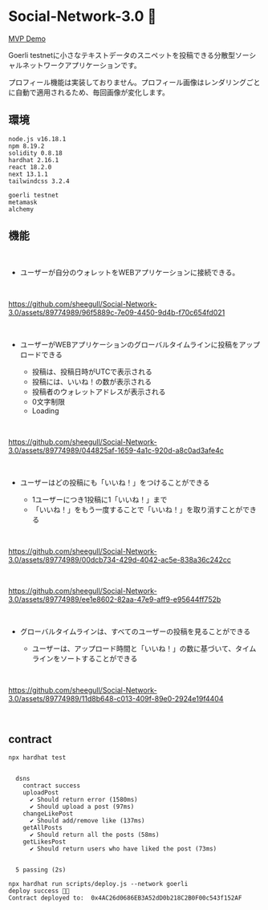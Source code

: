 # Social-Network-3.0 💫

[MVP Demo](https://social-network-3-0.vercel.app/)

Goerli testnetに小さなテキストデータのスニペットを投稿できる分散型ソーシャルネットワークアプリケーションです。

プロフィール機能は実装しておりません。プロフィール画像はレンダリングごとに自動で適用されるため、毎回画像が変化します。

## 環境
```
node.js v16.18.1
npm 8.19.2
solidity 0.8.18
hardhat 2.16.1
react 18.2.0
next 13.1.1
tailwindcss 3.2.4

goerli testnet
metamask
alchemy
```

## 機能
<br />

- ユーザーが自分のウォレットをWEBアプリケーションに接続できる。
<br />

  https://github.com/sheegull/Social-Network-3.0/assets/89774989/96f5889c-7e09-4450-9d4b-f70c654fd021

<br />

- ユーザーがWEBアプリケーションのグローバルタイムラインに投稿をアップロードできる

    - 投稿は、投稿日時がUTCで表示される
    - 投稿には、いいね！の数が表示される
    - 投稿者のウォレットアドレスが表示される
    - 0文字制限
    - Loading

<br />

  https://github.com/sheegull/Social-Network-3.0/assets/89774989/044825af-1659-4a1c-920d-a8c0ad3afe4c

<br />

- ユーザーはどの投稿にも「いいね！」をつけることができる

    - 1ユーザーにつき1投稿に1「いいね！」まで
    - 「いいね！」をもう一度することで「いいね！」を取り消すことができる

<br />

  https://github.com/sheegull/Social-Network-3.0/assets/89774989/00dcb734-429d-4042-ac5e-838a36c242cc

<br />

  https://github.com/sheegull/Social-Network-3.0/assets/89774989/ee1e8602-82aa-47e9-aff9-e95644ff752b

<br />

- グローバルタイムラインは、すべてのユーザーの投稿を見ることができる

    - ユーザーは、アップロード時間と「いいね！」の数に基づいて、タイムラインをソートすることができる

<br />

  https://github.com/sheegull/Social-Network-3.0/assets/89774989/11d8b648-c013-409f-89e0-2924e19f4404

<br />

## contract

```
npx hardhat test


  dsns
    contract success
    uploadPost
      ✔ Should return error (1580ms)
      ✔ Should upload a post (97ms)
    changeLikePost
      ✔ Should add/remove like (137ms)
    getAllPosts
      ✔ Should return all the posts (58ms)
    getLikesPost
      ✔ Should return users who have liked the post (73ms)


  5 passing (2s)
```

```
npx hardhat run scripts/deploy.js --network goerli
deploy success 🎉🎉
Contract deployed to:  0x4AC26d0686EB3A52dD0b218C2B0F00c543f152AF
```
